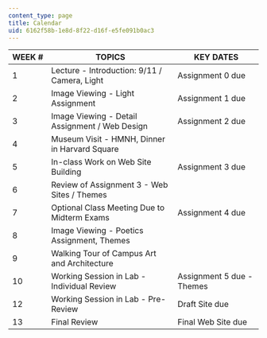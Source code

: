 ```yaml
---
content_type: page
title: Calendar
uid: 6162f58b-1e8d-8f22-d16f-e5fe091b0ac3
---
```


| WEEK # | TOPICS | KEY DATES |
| --- | --- | --- |
| 1 | Lecture - Introduction: 9/11 / Camera, Light | Assignment 0 due |
| 2 | Image Viewing - Light Assignment | Assignment 1 due |
| 3 | Image Viewing - Detail Assignment / Web Design | Assignment 2 due |
| 4 | Museum Visit - HMNH, Dinner in Harvard Square |  |
| 5 | In-class Work on Web Site Building | Assignment 3 due |
| 6 | Review of Assignment 3 - Web Sites / Themes |  |
| 7 | Optional Class Meeting Due to Midterm Exams | Assignment 4 due |
| 8 | Image Viewing - Poetics Assignment, Themes |  |
| 9 | Walking Tour of Campus Art and Architecture |  |
| 10 | Working Session in Lab - Individual Review | Assignment 5 due - Themes |
| 12 | Working Session in Lab - Pre-Review | Draft Site due |
| 13 | Final Review | Final Web Site due